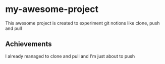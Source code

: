 # my-awesome-project
This awesome project is created to experiment git notions like clone, push and pull

## Achievements

I already managed to clone and pull and I'm just about to push

